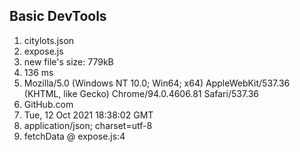 ## Basic DevTools ##
1. citylots.json
2. expose.js
3. new file's size: 779kB
4. 136 ms	
5. Mozilla/5.0 (Windows NT 10.0; Win64; x64) AppleWebKit/537.36 (KHTML, like Gecko) Chrome/94.0.4606.81 Safari/537.36	
6. GitHub.com	
7. Tue, 12 Oct 2021 18:38:02 GMT	
8. application/json; charset=utf-8	
9. fetchData @ expose.js:4	
